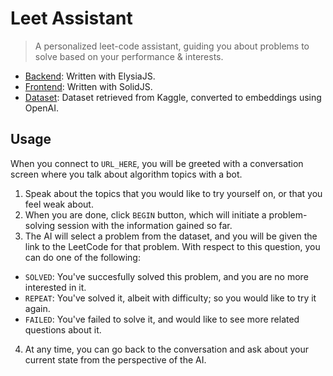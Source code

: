 # Leet Assistant

> A personalized leet-code assistant, guiding you about problems to solve based on your performance & interests.

- [Backend](./backend/): Written with ElysiaJS.
- [Frontend](./frontend/): Written with SolidJS.
- [Dataset](./data/): Dataset retrieved from Kaggle, converted to embeddings using OpenAI.

## Usage

When you connect to `URL_HERE`, you will be greeted with a conversation screen where you talk about algorithm topics with a bot.

1. Speak about the topics that you would like to try yourself on, or that you feel weak about.
2. When you are done, click `BEGIN` button, which will initiate a problem-solving session with the information gained so far.
3. The AI will select a problem from the dataset, and you will be given the link to the LeetCode for that problem. With respect to this question, you can do one of the following:

- `SOLVED`: You've succesfully solved this problem, and you are no more interested in it.
- `REPEAT`: You've solved it, albeit with difficulty; so you would like to try it again.
- `FAILED`: You've failed to solve it, and would like to see more related questions about it.

4. At any time, you can go back to the conversation and ask about your current state from the perspective of the AI.
